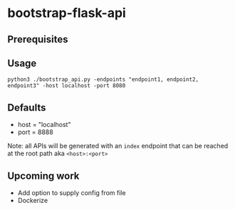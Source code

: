 # bootstrap-flask-api


## Prerequisites

## Usage
```
python3 ./bootstrap_api.py -endpoints "endpoint1, endpoint2, endpoint3" -host localhost -port 8080
```

## Defaults
- host = "localhost"
- port = 8888

Note: all APIs will be generated with an `index` endpoint that can be reached at the root path aka `<host>:<port>`

## Upcoming work
- Add option to supply config from file
- Dockerize

